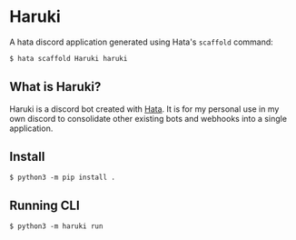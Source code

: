 # Haruki

A hata discord application generated using Hata's `scaffold` command:
```sh
$ hata scaffold Haruki haruki
```

## What is Haruki?

Haruki is a discord bot created with [Hata](https://github.com/HuyaneMatsu/hata). It is for my personal use in my own 
discord to consolidate other existing bots and webhooks into a single application.


## Install

```
$ python3 -m pip install .
```

## Running CLI

```
$ python3 -m haruki run
```
